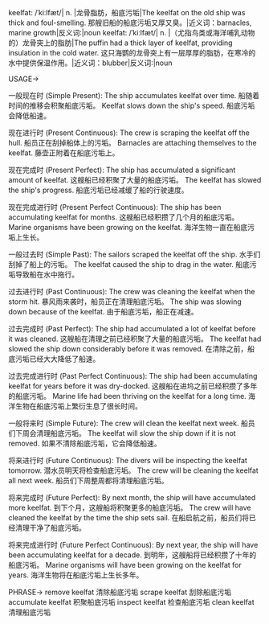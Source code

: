 keelfat: /ˈkiːlfæt/| n. |龙骨脂肪，船底污垢|The keelfat on the old ship was thick and foul-smelling. 那艘旧船的船底污垢又厚又臭。|近义词：barnacles, marine growth|反义词:|noun
keelfat: /ˈkiːlfæt/| n. |（尤指鸟类或海洋哺乳动物的）龙骨突上的脂肪|The puffin had a thick layer of keelfat, providing insulation in the cold water.  这只海鹦的龙骨突上有一层厚厚的脂肪，在寒冷的水中提供保温作用。|近义词：blubber|反义词:|noun


USAGE->

一般现在时 (Simple Present):
The ship accumulates keelfat over time.  船随着时间的推移会积聚船底污垢。
Keelfat slows down the ship's speed. 船底污垢会降低船速。

现在进行时 (Present Continuous):
The crew is scraping the keelfat off the hull. 船员正在刮掉船体上的污垢。
Barnacles are attaching themselves to the keelfat. 藤壶正附着在船底污垢上。

现在完成时 (Present Perfect):
The ship has accumulated a significant amount of keelfat. 这艘船已经积聚了大量的船底污垢。
The keelfat has slowed the ship's progress. 船底污垢已经减缓了船的行驶速度。


现在完成进行时 (Present Perfect Continuous):
The ship has been accumulating keelfat for months. 这艘船已经积攒了几个月的船底污垢。
Marine organisms have been growing on the keelfat. 海洋生物一直在船底污垢上生长。


一般过去时 (Simple Past):
The sailors scraped the keelfat off the ship. 水手们刮掉了船上的污垢。
The keelfat caused the ship to drag in the water. 船底污垢导致船在水中拖行。

过去进行时 (Past Continuous):
The crew was cleaning the keelfat when the storm hit.  暴风雨来袭时，船员正在清理船底污垢。
The ship was slowing down because of the keelfat.  由于船底污垢，船正在减速。


过去完成时 (Past Perfect):
The ship had accumulated a lot of keelfat before it was cleaned.  这艘船在清理之前已经积聚了大量的船底污垢。
The keelfat had slowed the ship down considerably before it was removed.  在清除之前，船底污垢已经大大降低了船速。

过去完成进行时 (Past Perfect Continuous):
The ship had been accumulating keelfat for years before it was dry-docked. 这艘船在进坞之前已经积攒了多年的船底污垢。
Marine life had been thriving on the keelfat for a long time. 海洋生物在船底污垢上繁衍生息了很长时间。


一般将来时 (Simple Future):
The crew will clean the keelfat next week. 船员们下周会清理船底污垢。
The keelfat will slow the ship down if it is not removed. 如果不清除船底污垢，它会降低船速。

将来进行时 (Future Continuous):
The divers will be inspecting the keelfat tomorrow. 潜水员明天将检查船底污垢。
The crew will be cleaning the keelfat all next week.  船员们下周整周都将清理船底污垢。


将来完成时 (Future Perfect):
By next month, the ship will have accumulated more keelfat. 到下个月，这艘船将积聚更多的船底污垢。
The crew will have cleaned the keelfat by the time the ship sets sail.  在船启航之前，船员们将已经清理干净了船底污垢。

将来完成进行时 (Future Perfect Continuous):
By next year, the ship will have been accumulating keelfat for a decade. 到明年，这艘船将已经积攒了十年的船底污垢。
Marine organisms will have been growing on the keelfat for years. 海洋生物将在船底污垢上生长多年。


PHRASE->
remove keelfat  清除船底污垢
scrape keelfat 刮除船底污垢
accumulate keelfat 积聚船底污垢
inspect keelfat 检查船底污垢
clean keelfat 清理船底污垢
